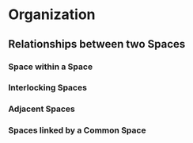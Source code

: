 # Organization

## Relationships between two Spaces

### Space within a Space



### Interlocking Spaces

### Adjacent Spaces

### Spaces linked by a Common Space

